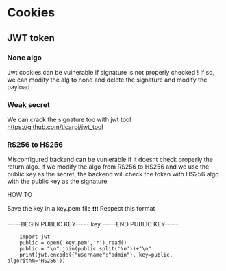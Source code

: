 # Cookies

## JWT token

### None algo 

Jwt cookies can be vulnerable if signature is not properly checked !
If so, we can modify the alg to none and delete the signature and modify the payload.

### Weak secret

We can crack the signature too with jwt tool https://github.com/ticarpi/jwt_tool

### RS256 to HS256

Misconfigured backend can be vunlerable if it doesnt check properly the return algo.
If we modify the algo from RS256 to HS256 and we use the public key as the secret, the backend will check the token with HS256 algo with the public key as the signature

HOW TO 

Save the key in a key.pem file
❗❗❗ Respect this format

-----BEGIN PUBLIC KEY-----
key
-----END PUBLIC KEY----- 

		import jwt
		public = open('key.pem','r').read()
		public = "\n".join(public.split('\n'))+"\n"
		print(jwt.encode({"username":"admin"}, key=public, algorithm='HS256')) 


